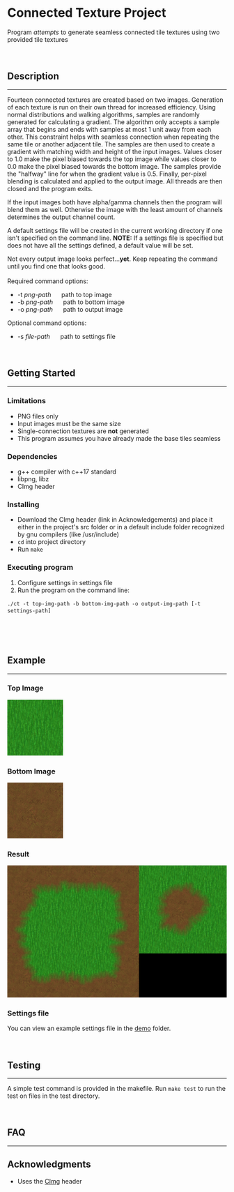 # Connected Texture Project

Program *attempts* to generate seamless connected tile textures using two provided tile textures
<br /><br /><br />

## Description
---
Fourteen connected textures are created based on two images.  Generation of each texture is run on their own thread for increased efficiency.  Using normal distributions and walking algorithms, samples are randomly generated for calculating a gradient.  The algorithm only accepts a sample array that begins and ends with samples at most 1 unit away from each other.  This constraint helps with seamless connection when repeating the same tile or another adjacent tile.  The samples are then used to create a gradient with matching width and height of the input images.  Values closer to 1.0 make the pixel biased towards the top image while values closer to 0.0 make the pixel biased towards the bottom image.  The samples provide the "halfway" line for when the gradient value is 0.5.  Finally, per-pixel blending is calculated and applied to the output image.  All threads are then closed and the program exits.

If the input images both have alpha/gamma channels then the program will blend them as well.  Otherwise the image with the least amount of channels determines the output channel count.

A default settings file will be created in the current working directory if one isn't specified on the command line. **NOTE:** If a settings file is specified but does not have all the settings defined, a default value will be set.

Not every output image looks perfect...**yet**. Keep repeating the command until you find one that looks good.
<br /><br />
Required command options:

* -t *png-path*&nbsp;&nbsp;&nbsp;&nbsp;&nbsp;&nbsp;path to top image
* -b *png-path*&nbsp;&nbsp;&nbsp;&nbsp;&nbsp;&nbsp;path to bottom image
* -o *png-path*&nbsp;&nbsp;&nbsp;&nbsp;&nbsp;&nbsp;path to output image

Optional command options:

* -s *file-path*&nbsp;&nbsp;&nbsp;&nbsp;&nbsp;&nbsp;path to settings file
<br /><br /><br />

## Getting Started
---
### Limitations
* PNG files only
* Input images must be the same size
* Single-connection textures are **not** generated
* This program assumes you have already made the base tiles seamless

### Dependencies

* g++ compiler with c++17 standard
* libpng, libz
* CImg header

### Installing
* Download the CImg header (link in Acknowledgements) and place it either in the project's src folder or in a default include folder recognized by gnu compilers (like /usr/include)
* `cd` into project directory
* Run `make`

### Executing program

1. Configure settings in settings file
2. Run the program on the command line:
```
./ct -t top-img-path -b bottom-img-path -o output-img-path [-t settings-path]
```
<br /><br /><br />

## Example
---
### Top Image
![Top Image](https://github.com/docter60/connected-textures/blob/master/demo/grass.png)
### Bottom Image
![Bottom Image](https://github.com/docter60/connected-textures/blob/master/demo/dirt.png)
### Result
![Output Image](https://github.com/docter60/connected-textures/blob/master/demo/out.png)
### Settings file
You can view an example settings file in the [demo](https://github.com/docter60/connected-textures/blob/master/demo/settings.txt) folder.
<br /><br /><br />

## Testing
---
A simple test command is provided in the makefile.  Run `make test` to run the test on files in the test directory.
<br /><br /><br />

## FAQ
---

## Acknowledgments

* Uses the [CImg](http://www.cimg.eu/) header